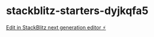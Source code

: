 # stackblitz-starters-dyjkqfa5

[Edit in StackBlitz next generation editor ⚡️](https://stackblitz.com/~/github.com/Shailaja10/stackblitz-starters-dyjkqfa5)